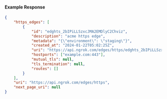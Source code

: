 <!-- Code generated for API Clients. DO NOT EDIT. -->

#### Example Response

```json
{
	"https_edges": [
		{
			"id": "edghts_2bIPiLLSzxcJMA2EMDlyC2Chviz",
			"description": "acme https edge",
			"metadata": "{\"environment\": \"staging\"}",
			"created_at": "2024-01-22T05:02:25Z",
			"uri": "https://api.ngrok.com/edges/https/edghts_2bIPiLLSzxcJMA2EMDlyC2Chviz",
			"hostports": ["example.com:443"],
			"mutual_tls": null,
			"tls_termination": null,
			"routes": []
		}
	],
	"uri": "https://api.ngrok.com/edges/https",
	"next_page_uri": null
}
```
